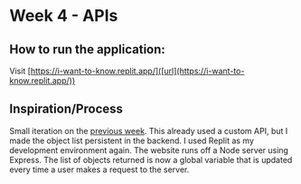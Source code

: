 # Week 4 - APIs

## How to run the application:

Visit [https://i-want-to-know.replit.app/]([url](https://i-want-to-know.replit.app/))

## Inspiration/Process

Small iteration on the [previous week](https://github.com/s-ahal/DW_W3_What-are-You). This already used a custom API, but I made the object list persistent in the backend.
I used Replit as my development environment again. The website runs off a Node server using Express. The list of objects returned is now a global variable that is updated every time a user makes a request to the server.
